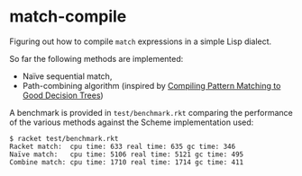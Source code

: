 # match-compile
Figuring out how to compile `match` expressions in a simple Lisp dialect.

So far the following methods are implemented:
- Naïve sequential match,
- Path-combining algorithm (inspired by [Compiling Pattern Matching to Good Decision Trees](http://moscova.inria.fr/~maranget/papers/ml05e-maranget.pdf))


A benchmark is provided in `test/benchmark.rkt` comparing the performance of the various methods against the Scheme implementation used:

```
$ racket test/benchmark.rkt
Racket match:  cpu time: 633 real time: 635 gc time: 346
Naïve match:   cpu time: 5106 real time: 5121 gc time: 495
Combine match: cpu time: 1710 real time: 1714 gc time: 411
```
